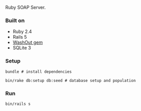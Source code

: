 Ruby SOAP Server.

### Built on

- Ruby 2.4
- Rails 5
- [WashOut gem][washout]
- SQLite 3

### Setup

    bundle # install dependencies

    bin/rake db:setup db:seed # database setup and population

### Run

    bin/rails s

[washout]: https://github.com/inossidabile/wash_out
